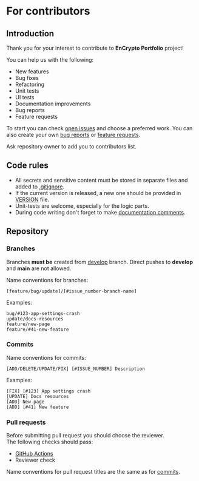 # For contributors

## Introduction

Thank you for your interest to contribute to **EnCrypto Portfolio** project!

You can help us with the following:
- New features
- Bug fixes
- Refactoring
- Unit tests
- UI tests
- Documentation improvements
- Bug reports
- Feature requests

To start you can check [open issues](https://github.com/intellisoftalpin/EnCryptoPortfolio/issues) and 
choose a preferred work. You can also create your own
[bug reports](https://github.com/intellisoftalpin/EnCryptoPortfolio/issues/new?assignees=&labels=bug&template=bug_report.md&title=) 
or [feature requests](https://github.com/intellisoftalpin/EnCryptoPortfolio/issues/new?assignees=&labels=feature&template=feature_request.md&title=).

Ask repository owner to add you to contributors list.

## Code rules

- All secrets and sensitive content must be stored in separate files and added to [.gitignore](https://github.com/intellisoftalpin/EnCryptoPortfolio/blob/main/.gitignore).
- If the current version is released, a new one should be provided in [VERSION](https://github.com/intellisoftalpin/EnCryptoPortfolio/blob/develop/VERSION) file.
- Unit-tests are welcome, especially for the logic parts.
- During code writing don't forget to make [documentation comments](https://dart.dev/effective-dart/documentation).

## Repository

### Branches

Branches **must be** created from [develop](https://github.com/intellisoftalpin/EnCryptoPortfolio/tree/develop) branch. 
Direct pushes to **develop** and **main** are not allowed.

Name conventions for branches:

```
[feature/bug/update]/[#issue_number-branch-name]
```

Examples:

```
bug/#123-app-settings-crash
update/docs-resources
feature/new-page
feature/#41-new-feature
```

### Commits

Name conventions for commits:

```
[ADD/DELETE/UPDATE/FIX] [#ISSUE_NUMBER] Description
```

Examples:

```
[FIX] [#123] App settings crash
[UPDATE] Docs resources
[ADD] New page
[ADD] [#41] New feature
```

### Pull requests

Before submitting pull request you should choose the reviewer.  
The following checks should pass:

- [GitHub Actions](https://github.com/intellisoftalpin/EnCryptoPortfolio/actions)
- Reviewer check

Name conventions for pull request titles are the same as for [commits](#commits).

